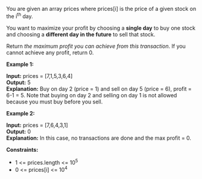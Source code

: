 You are given an array prices where prices[i] is the price of a given stock on the i<sup>th</sup> day.

You want to maximize your profit by choosing a **single day** to buy one stock and choosing a **different day in the future** to sell that stock.

Return *the maximum profit you can achieve from this transaction*. If you cannot achieve any profit, return 0.

 

**Example 1:**

**Input:** prices = [7,1,5,3,6,4]</br>
**Output:** 5 </br>
**Explanation:** Buy on day 2 (price = 1) and sell on day 5 (price = 6), profit = 6-1 = 5.
Note that buying on day 2 and selling on day 1 is not allowed because you must buy before you sell. </br>

**Example 2:**

**Input:** prices = [7,6,4,3,1] </br>
**Output:** 0 </br>
**Explanation:** In this case, no transactions are done and the max profit = 0.
 

**Constraints:**

* 1 <= prices.length <= 10<sup>5</sup></br>
* 0 <= prices[i] <= 10<sup>4</sup>
